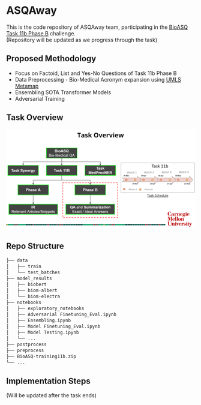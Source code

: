 # ASQAway
This is the code repository of ASQAway team, participating in the [BioASQ Task 11b Phase B](http://participants-area.bioasq.org/general_information/Task11b/) challenge.  
(Repository will be updated as we progress through the task)

## Proposed Methodology
* Focus on Factoid, List and Yes-No Questions of Task 11b Phase B
* Data Preprocessing - Bio-Medical Acronym expansion using [UMLS Metamap](https://www.nlm.nih.gov/research/umls/implementation_resources/metamap.html)
* Ensembling SOTA Transformer Models
* Adversarial Training

## Task Overview
![Task Overview](task_overview.png)

## Repo Structure

    ├── data
    │   ├── train
    │   └── test_batches
    ├── model_results
    │   ├── biobert
    │   ├── biom-albert
    │   └── biom-electra
    ├── notebooks
    │   ├── exploratory_notebooks
    │   ├── Adversarial Finetuning_Eval.ipynb
    │   ├── Ensembling.ipynb
    │   ├── Model Finetuning_Eval.ipynb
    │   ├── Model Testing.ipynb
    │   └── ...
    ├── postprocess
    ├── preprocess
    ├── BioASQ-training11b.zip
    └── ...
    
## Implementation Steps
(Will be updated after the task ends)
